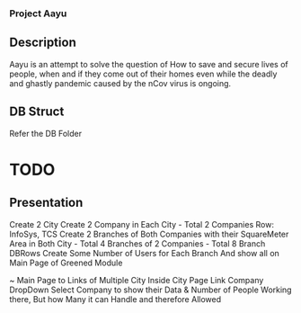 ### Project Aayu ###

## Description ##
Aayu is an attempt to solve the question of How to save and secure lives of people, when and if they come out of their homes even while the deadly and ghastly pandemic caused by the nCov virus is ongoing.

## DB Struct ##
Refer the DB Folder

# TODO
## Presentation
Create 2 City
Create 2 Company in Each City - Total 2 Companies Row: InfoSys, TCS
Create 2 Branches of Both Companies with their SquareMeter Area in Both City - Total 4 Branches of 2 Companies - Total 8 Branch DBRows
Create Some Number of Users for Each Branch
And show all on Main Page of Greened Module 

~ Main Page to Links of Multiple City 
	Inside City Page Link
		Company DropDown
		Select Company to show their Data & Number of People Working there, But how Many it can Handle and therefore Allowed


